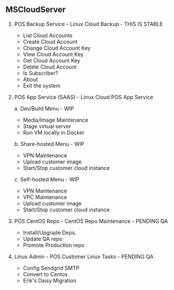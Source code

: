 MSCloudServer
---------------
1. POS Backup Service -	Linux Cloud Backup - THIS IS STABLE

      - List Cloud Accounts 
      - Create Cloud Account 
      - Change Cloud Account Key
      - View Cloud Account Key
      - Get Cloud Account Key
      - Delete Cloud Account 
      - Is Subscriber?
      - About          
      - Exit the system 

2. POS App Service (SAAS) - Linux Cloud POS App Service

   a. Dev/Build Menu - WIP

      - Media/Image Maintenance
      - Stage virtual server
      - Run VM locally in Docker

   b. Share-hosted Menu - WIP

      - VPN Maintenance
      - Upload customer image
      - Start/Stop customer cloud instance

   c. Self-hosted Menu - WIP

      - VPN Maintenance
      - VPC Maintenance
      - Upload customer image
      - Start/Stop customer cloud instance

3. POS CentOS Repo - CentOS Repo Maintenance - PENDING QA

      - Install/Upgrade Deps.
      - Update QA repo
      - Promote Production repo

4. Linux Admin - POS Customer Linux Tasks - PENDING QA

      - Config Sendgrid SMTP
      - Convert to Centos
      - Erik's Daisy Migration
